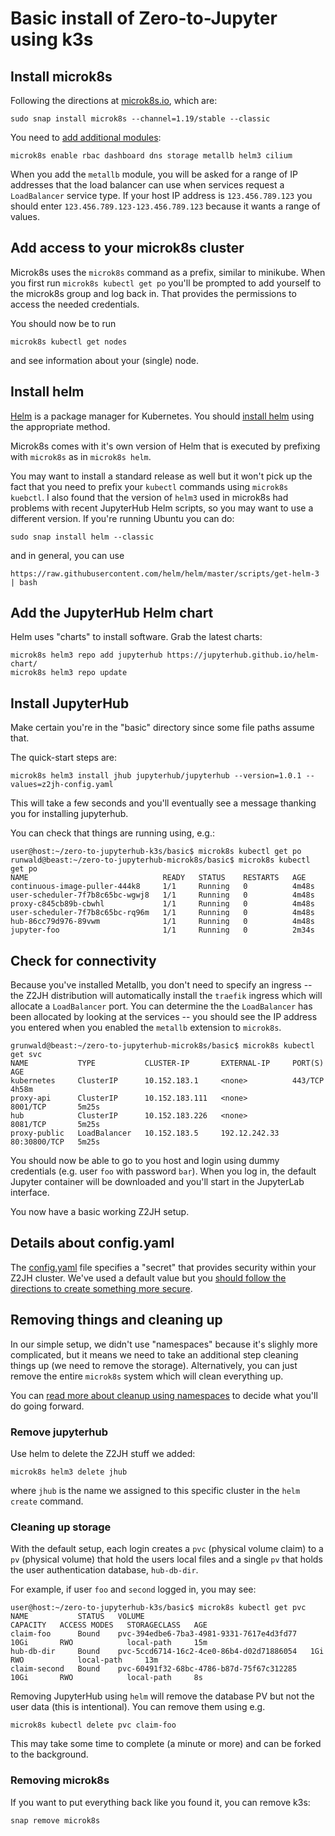 # Basic install of Zero-to-Jupyter using k3s

## Install microk8s

Following the directions at [microk8s.io](https://microk8s.io/), which are:
```
sudo snap install microk8s --channel=1.19/stable --classic
```

You need to [add additional modules](https://microk8s.io/docs/addons):
```
microk8s enable rbac dashboard dns storage metallb helm3 cilium
```
When you add the `metallb` module, you will be asked for a range of IP addresses that the load balancer can use when services request a `LoadBalancer` service type. If your host IP address is `123.456.789.123` you should enter `123.456.789.123-123.456.789.123` because it wants a range of values.

## Add access to your microk8s cluster
Microk8s uses the `microk8s` command as a prefix, similar to minikube.
When you first run `microk8s kubectl get po` you'll be prompted to add yourself to the microk8s group and log back in. That provides the permissions to access the needed credentials.

You should now be to run
```
microk8s kubectl get nodes
```
and see information about your (single) node.

## Install helm

[Helm](helm.sh) is a package manager for Kubernetes. You should [install helm](https://helm.sh/docs/intro/install/) using the appropriate method.

Microk8s comes with it's own version of Helm that is executed by prefixing with `microk8s` as in `microk8s helm`.

You may want to install a standard release as well but it won't pick up the fact that you need to prefix your `kubectl` commands using `microk8s kuebctl`.
I also found that the version of `helm3` used in microk8s had problems with recent JupyterHub Helm scripts, so you may want to
use a different version.
If you're running Ubuntu you can do:
```
sudo snap install helm --classic
```
and in general, you can use
```
https://raw.githubusercontent.com/helm/helm/master/scripts/get-helm-3 | bash
```

## Add the JupyterHub Helm chart

Helm uses "charts" to install software. Grab the latest charts:
```
microk8s helm3 repo add jupyterhub https://jupyterhub.github.io/helm-chart/
microk8s helm3 repo update
```

## Install JupyterHub

Make certain you're in the "basic" directory since some file paths assume that.

The quick-start steps are:
```
microk8s helm3 install jhub jupyterhub/jupyterhub --version=1.0.1 --values=z2jh-config.yaml
```
This will take a few seconds and you'll eventually see a message thanking you for installing jupyterhub.

You can check that things are running using, e.g.:
```
user@host:~/zero-to-jupyterhub-k3s/basic$ microk8s kubectl get po
runwald@beast:~/zero-to-jupyterhub-microk8s/basic$ microk8s kubectl get po
NAME                              READY   STATUS    RESTARTS   AGE
continuous-image-puller-444k8     1/1     Running   0          4m48s
user-scheduler-7f7b8c65bc-wgwj8   1/1     Running   0          4m48s
proxy-c845cb89b-cbwhl             1/1     Running   0          4m48s
user-scheduler-7f7b8c65bc-rq96m   1/1     Running   0          4m48s
hub-86cc79d976-89vwm              1/1     Running   0          4m48s
jupyter-foo                       1/1     Running   0          2m34s
```

## Check for connectivity

Because you've installed Metallb, you don't need to specify an ingress -- the Z2JH distribution will automatically install the `traefik` ingress which will allocate a `LoadBalancer` port. You can determine the the `LoadBalancer` has been allocated by looking at the services -- you should see the IP address you entered when you enabled the `metallb` extension to `microk8s`.
```
grunwald@beast:~/zero-to-jupyterhub-microk8s/basic$ microk8s kubectl get svc
NAME           TYPE           CLUSTER-IP       EXTERNAL-IP     PORT(S)        AGE
kubernetes     ClusterIP      10.152.183.1     <none>          443/TCP        4h58m
proxy-api      ClusterIP      10.152.183.111   <none>          8001/TCP       5m25s
hub            ClusterIP      10.152.183.226   <none>          8081/TCP       5m25s
proxy-public   LoadBalancer   10.152.183.5     192.12.242.33   80:30800/TCP   5m25s
```
You should now be able to go to you host and login using dummy credentials (e.g. user `foo` with password `bar`). When you log in, the default Jupyter container will be downloaded and you'll start in the JupyterLab interface.

You now have a basic working Z2JH setup.

## Details about config.yaml 

The [config.yaml](config.yaml) file specifies a "secret" that provides security within your Z2JH cluster. We've used a default value but you [should follow the directions to create something more secure](https://zero-to-jupyterhub.readthedocs.io/en/latest/setup-jupyterhub/setup-jupyterhub.html).

## Removing things and cleaning up

In our simple setup, we didn't use "namespaces" because it's slighly more complicated, but it means we need to take an additional step cleaning things up (we need to remove the storage). Alternatively, you can just remove the entire `microk8s` system which will clean everything up.

You can [read more about cleanup using namespaces](https://zero-to-jupyterhub.readthedocs.io/en/latest/setup-jupyterhub/turn-off.html) to decide what you'll do going forward.

### Remove jupyterhub

Use helm to delete the Z2JH stuff we added:
```
microk8s helm3 delete jhub
```
where `jhub` is the name we assigned to this specific cluster in the `helm create` command. 

### Cleaning up storage

With the default setup, each login creates a `pvc` (physical volume claim) to a `pv` (physical volume) that hold the users local files and a single `pv` that holds the user authentication database, `hub-db-dir`.

For example, if user `foo` and `second` logged in, you may see:
```
user@host:~/zero-to-jupyterhub-k3s/basic$ microk8s kubectl get pvc
NAME           STATUS   VOLUME                                     CAPACITY   ACCESS MODES   STORAGECLASS   AGE
claim-foo      Bound    pvc-394edbe6-7ba3-4981-9331-7617e4d3fd77   10Gi       RWO            local-path     15m
hub-db-dir     Bound    pvc-5ccd6714-16c2-4ce0-86b4-d02d71886054   1Gi        RWO            local-path     13m
claim-second   Bound    pvc-60491f32-68bc-4786-b87d-75f67c312285   10Gi       RWO            local-path     8s
```
Removing JupyterHub using `helm` will remove the database PV but not the user data (this is intentional). You can remove them using e.g.
```
microk8s kubectl delete pvc claim-foo
```
This may take some time to complete (a minute or more) and can be forked to the background.

### Removing microk8s

If you want to put everything back like you found it, you can remove k3s:
```
snap remove microk8s
```
